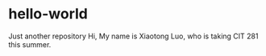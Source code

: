 # hello-world
Just another repository
Hi, 
My name is Xiaotong Luo, who is taking CIT 281 this summer.
